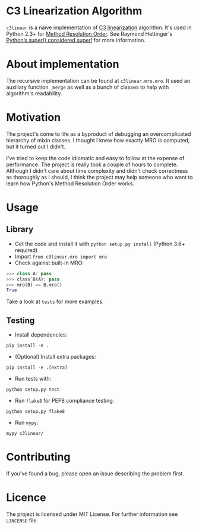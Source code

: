 # C3 Linearization Algorithm

`c3linear` is a naïve implementation of 
[C3 linearization](https://en.wikipedia.org/wiki/C3_linearization) algorithm. 
It's used in Python 2.3+ for [Method Resolution Order](https://www.python.org/download/releases/2.3/mro/). 
See Raymond Hettinger's [Python’s super() considered super!](https://rhettinger.wordpress.com/2011/05/26/super-considered-super/) for more information.

# About implementation

The recursive implementation can be found at `c3linear.mro.mro`. 
It used an auxiliary function `_merge` as well as a bunch of classes 
to help with algorithm's readability.

# Motivation

The project's come to life as a byproduct of debugging 
an overcomplicated hierarchy of mixin classes. 
I thought I knew how exactly MRO is computed, but it turned out I didn't.

I've tried to keep the code idiomatic and easy to follow 
at the expense of performance. 
The project is really took a couple of hours to complete. 
Although I didn't care about time complexity and 
didn't check correctness as thoroughly as I should, 
I think the project may help someone who want to learn how 
Python's Method Resolution Order works.

# Usage

## Library

* Get the code and install it with `python setup.py install` (Python 3.6+ required)
* Import `from c3linear.mro import mro`
* Check against built-in MRO:
```python
>>> class A: pass
>>> class`B(A): pass
>>> mro(B) == B.mro()
True 
``` 

Take a look at `tests` for more examples.

## Testing

* Install dependencies:
```shell
pip install -e .
```
* (Optional) Install extra packages:
```shell
pip install -e .[extra]
```
* Run tests with:
```shell
python setup.py test
```
* Run `flake8` for PEP8 compliance testing:
```shell
python setup.py flake8
```
* Run `mypy`:
```shell
mypy c3linear/
```

# Contributing

If you've found a bug, please open an issue describing the problem first.


# Licence

The project is licensed under MIT License. For further information see
`LINCENSE` file.
